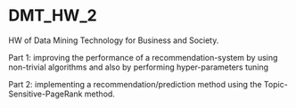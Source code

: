 # DMT_HW_2
HW of Data Mining Technology for Business and Society.

Part 1:
improving the performance of a recommendation-system by using non-trivial algorithms and also by performing hyper-parameters tuning

Part 2:
implementing a recommendation/prediction method using the Topic-Sensitive-PageRank method.
